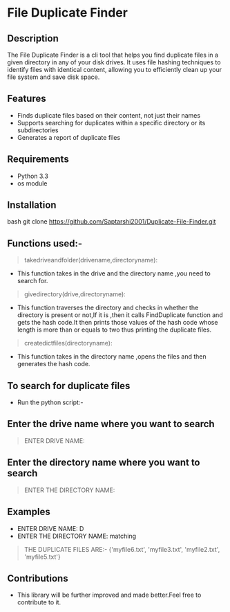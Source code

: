# File Duplicate Finder

## Description
The File Duplicate Finder is a cli tool that helps you find duplicate files in a given directory in any of your disk drives. It uses file hashing techniques to identify files with identical content, allowing you to efficiently clean up your file system and save disk space.

## Features
- Finds duplicate files based on their content, not just their names
- Supports searching for duplicates within a specific directory or its subdirectories
- Generates a report of duplicate files
  
## Requirements
- Python 3.3
- os module
## Installation
 bash git clone https://github.com/Saptarshi2001/Duplicate-File-Finder.git
## Functions used:-
> takedriveandfolder(drivename,directoryname):
- This function takes in the drive and the directory name ,you need to search for.
> givedirectory(drive,directoryname):
- This function traverses the directory and checks in whether the directory is present or not,If it    is ,then it calls FindDuplicate function and gets the hash code.It then prints those values of the hash code whose length is more than or equals to two thus printing the duplicate files.
> createdictfiles(directoryname):
- This function takes in the directory name ,opens the files and then generates the hash code.     
## To search for duplicate files
- Run the python script:-
## Enter the drive name where you want to search
 > ENTER DRIVE NAME:
## Enter the directory name where you want to search
 > ENTER THE DIRECTORY NAME:
## Examples
 - ENTER DRIVE NAME: D
 - ENTER THE DIRECTORY NAME: matching
> THE DUPLICATE FILES ARE:- 
> {'myfile6.txt', 'myfile3.txt', 'myfile2.txt', 'myfile5.txt'}	

## Contributions
 - This library will be further improved and made better.Feel free to contribute to it.
   
